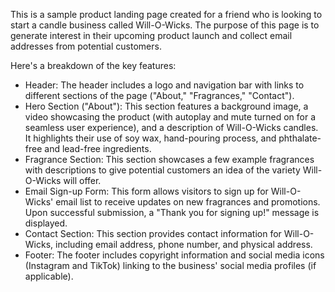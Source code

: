 This is a sample product landing page created for a friend who is looking to start a candle business called Will-O-Wicks. The purpose of this page is to generate interest in their upcoming product launch and collect email addresses from potential customers.

Here's a breakdown of the key features:

- Header: The header includes a logo and navigation bar with links to different sections of the page ("About," "Fragrances," "Contact").
- Hero Section ("About"): This section features a background image, a video showcasing the product (with autoplay and mute turned on for a seamless user experience), and a description of Will-O-Wicks candles. It highlights their use of soy wax, hand-pouring process, and phthalate-free and lead-free ingredients.
- Fragrance Section: This section showcases a few example fragrances with descriptions to give potential customers an idea of the variety Will-O-Wicks will offer.
- Email Sign-up Form: This form allows visitors to sign up for Will-O-Wicks' email list to receive updates on new fragrances and promotions. Upon successful submission, a "Thank you for signing up!" message is displayed.
- Contact Section: This section provides contact information for Will-O-Wicks, including email address, phone number, and physical address.
- Footer: The footer includes copyright information and social media icons (Instagram and TikTok) linking to the business' social media profiles (if applicable).
